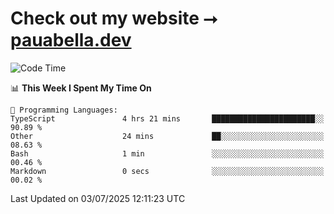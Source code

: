 # Check out my website ⭢ [pauabella.dev](https://pauabella.dev)

<!--START_SECTION:waka-->
![Code Time](http://img.shields.io/badge/Code%20Time-4%2C566%20hrs%2049%20mins-blue)

📊 **This Week I Spent My Time On** 

```text
💬 Programming Languages: 
TypeScript               4 hrs 21 mins       ███████████████████████░░   90.89 % 
Other                    24 mins             ██░░░░░░░░░░░░░░░░░░░░░░░   08.63 % 
Bash                     1 min               ░░░░░░░░░░░░░░░░░░░░░░░░░   00.46 % 
Markdown                 0 secs              ░░░░░░░░░░░░░░░░░░░░░░░░░   00.02 % 
```


 Last Updated on 03/07/2025 12:11:23 UTC
<!--END_SECTION:waka-->
